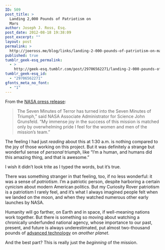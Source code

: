 ```yaml
---
ID: 509
post_title: >
  Landing 2,000 Pounds of Patriotism on
  Mars
author: Joseph J. Ross, Esq.
post_date: 2012-08-18 19:38:09
post_excerpt: ""
layout: post
permalink: >
  http://joeross.me/blog/links/landing-2-000-pounds-of-patriotism-on-mars/
published: true
tumblr_geek-esq_permalink:
  - >
    http://geek-esq.tumblr.com/post/29706562271/landing-2-000-pounds-of-patriotism-on-mars
tumblr_geek-esq_id:
  - "29706562271"
gfonts_meta_no_font:
  - "1"
---
```

<p>From the <a href="http://www.nasa.gov/mission_pages/msl/news/msl20120805c.html" target="_blank">NASA press release</a>:</p>

<blockquote>
  <p>The Seven Minutes of Terror has turned into the Seven Minutes of Triumph,&#8221; said NASA Associate Administrator for Science John Grunsfeld. &#8220;My immense joy in the success of this mission is matched only by overwhelming pride I feel for the women and men of the mission&#8217;s team.&#8221;</p>
</blockquote>

<p>The feeling I had just <em>reading</em> about this at 1:30 a.m. is nothing compared to the joy of those working on this project. But it was definitely a strange but wonderful sense of <em>personal</em> triumph, like &#8220;I&#8217;m a human, and humans did this amazing thing, and that is awesome.&#8221;</p>

<p>I wish it didn&#8217;t look trite as I typed the words, but it&#8217;s true.</p>

<p>There was something stranger in that feeling, too, if no less wonderful: it was a sense of <em>patriotism</em>. I&#8217;m a patriotic person, despite harboring a certain cynicism about modern American politics. But my Curiosity Rover patriotism is a patriotism I rarely feel, and it&#8217;s what I always imagined people felt when we landed on the moon, and when they watched numerous other early launches by NASA.</p>

<p>Humanity will go farther, on Earth and in space, if well-meaning nations work together. But there is something so moving about watching a chronically underfunded national agency, whose importance to our past, present, and future is always underestimated, put almost two-thousand pounds of <a href="http://en.wikipedia.org/wiki/Mars_Science_Laboratory" target="_blank">advanced technology</a> on <em>another planet</em>.</p>

<p>And the best part? This is really just the <em>beginning</em> of the mission.</p>